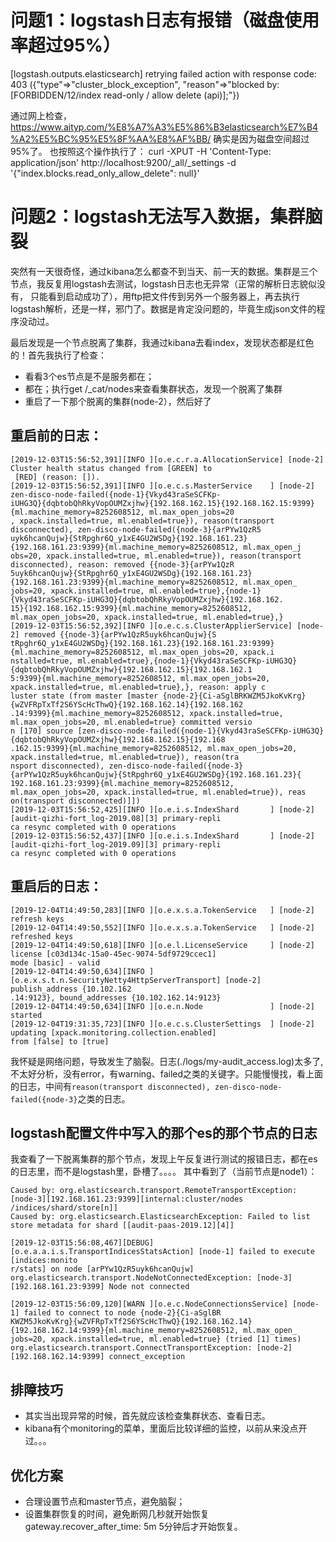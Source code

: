 # 问题1：logstash日志有报错（磁盘使用率超过95%）

[logstash.outputs.elasticsearch] retrying failed action with response code: 403 ({"type"=>"cluster_block_exception", "reason"=>"blocked by: [FORBIDDEN/12/index read-only / allow delete (api)];"})

通过网上检查，https://www.aityp.com/%E8%A7%A3%E5%86%B3elasticsearch%E7%B4%A2%E5%BC%95%E5%8F%AA%E8%AF%BB/
确实是因为磁盘空间超过95%了。
也按照这个操作执行了：
curl -XPUT -H 'Content-Type: application/json' http://localhost:9200/_all/_settings -d '{"index.blocks.read_only_allow_delete": null}'

# 问题2：logstash无法写入数据，集群脑裂
突然有一天很奇怪，通过kibana怎么都查不到当天、前一天的数据。集群是三个节点，我反复用logstash去测试，logstash日志也无异常（正常的解析日志貌似没有，
只能看到启动成功了），用ftp把文件传到另外一个服务器上，再去执行logstash解析，还是一样，邪门了。数据是肯定没问题的，毕竟生成json文件的程序没动过。

最后发现是一个节点脱离了集群，我通过kibana去看index，发现状态都是红色的！首先我执行了检查：
* 看看3个es节点是不是服务都在；
* 都在；执行get /_cat/nodes来查看集群状态，发现一个脱离了集群
* 重启了一下那个脱离的集群(node-2），然后好了
## 重启前的日志：
```
[2019-12-03T15:56:52,391][INFO ][o.e.c.r.a.AllocationService] [node-2] Cluster health status changed from [GREEN] to
 [RED] (reason: []).
[2019-12-03T15:56:52,391][INFO ][o.e.c.s.MasterService    ] [node-2] zen-disco-node-failed({node-1}{Vkyd43raSeSCFKp-
iUHG3Q}{dqbtobQhRkyVopOUMZxjhw}{192.168.162.15}{192.168.162.15:9399}{ml.machine_memory=8252608512, ml.max_open_jobs=20
, xpack.installed=true, ml.enabled=true}), reason(transport disconnected), zen-disco-node-failed({node-3}{arPYw1QzR5
uyk6hcanQujw}{StRpghr6Q_y1xE4GU2WSDg}{192.168.161.23}{192.168.161.23:9399}{ml.machine_memory=8252608512, ml.max_open_j
obs=20, xpack.installed=true, ml.enabled=true}), reason(transport disconnected), reason: removed {{node-3}{arPYw1QzR
5uyk6hcanQujw}{StRpghr6Q_y1xE4GU2WSDg}{192.168.161.23}{192.168.161.23:9399}{ml.machine_memory=8252608512, ml.max_open_
jobs=20, xpack.installed=true, ml.enabled=true},{node-1}{Vkyd43raSeSCFKp-iUHG3Q}{dqbtobQhRkyVopOUMZxjhw}{192.168.162.
15}{192.168.162.15:9399}{ml.machine_memory=8252608512, ml.max_open_jobs=20, xpack.installed=true, ml.enabled=true},}
[2019-12-03T15:56:52,392][INFO ][o.e.c.s.ClusterApplierService] [node-2] removed {{node-3}{arPYw1QzR5uyk6hcanQujw}{S
tRpghr6Q_y1xE4GU2WSDg}{192.168.161.23}{192.168.161.23:9399}{ml.machine_memory=8252608512, ml.max_open_jobs=20, xpack.i
nstalled=true, ml.enabled=true},{node-1}{Vkyd43raSeSCFKp-iUHG3Q}{dqbtobQhRkyVopOUMZxjhw}{192.168.162.15}{192.168.162.1
5:9399}{ml.machine_memory=8252608512, ml.max_open_jobs=20, xpack.installed=true, ml.enabled=true},}, reason: apply c
luster state (from master [master {node-2}{Ci-aSglBRKWZM5JkoKvKrg}{wZVFRpTxTf2S6YScHcThwQ}{192.168.162.14}{192.168.162
.14:9399}{ml.machine_memory=8252608512, xpack.installed=true, ml.max_open_jobs=20, ml.enabled=true} committed versio
n [170] source [zen-disco-node-failed({node-1}{Vkyd43raSeSCFKp-iUHG3Q}{dqbtobQhRkyVopOUMZxjhw}{192.168.162.15}{192.168
.162.15:9399}{ml.machine_memory=8252608512, ml.max_open_jobs=20, xpack.installed=true, ml.enabled=true}), reason(tra
nsport disconnected), zen-disco-node-failed({node-3}{arPYw1QzR5uyk6hcanQujw}{StRpghr6Q_y1xE4GU2WSDg}{192.168.161.23}{
192.168.161.23:9399}{ml.machine_memory=8252608512, ml.max_open_jobs=20, xpack.installed=true, ml.enabled=true}), reas
on(transport disconnected)]])
[2019-12-03T15:56:52,425][INFO ][o.e.i.s.IndexShard       ] [node-2] [audit-qizhi-fort_log-2019.08][3] primary-repli
ca resync completed with 0 operations
[2019-12-03T15:56:52,437][INFO ][o.e.i.s.IndexShard       ] [node-2] [audit-qizhi-fort_log-2019.09][3] primary-repli
ca resync completed with 0 operations
```
## 重启后的日志：
```
[2019-12-04T14:49:50,283][INFO ][o.e.x.s.a.TokenService   ] [node-2] refresh keys
[2019-12-04T14:49:50,552][INFO ][o.e.x.s.a.TokenService   ] [node-2] refreshed keys
[2019-12-04T14:49:50,618][INFO ][o.e.l.LicenseService     ] [node-2] license [c03d134c-15a0-45ec-9074-5df9729ccec1]
mode [basic] - valid
[2019-12-04T14:49:50,634][INFO ][o.e.x.s.t.n.SecurityNetty4HttpServerTransport] [node-2] publish_address {10.102.162
.14:9123}, bound_addresses {10.102.162.14:9123}
[2019-12-04T14:49:50,634][INFO ][o.e.n.Node               ] [node-2] started
[2019-12-04T19:31:35,723][INFO ][o.e.c.s.ClusterSettings  ] [node-2] updating [xpack.monitoring.collection.enabled]
from [false] to [true]
```
我怀疑是网络问题，导致发生了脑裂。日志(./logs/my-audit_access.log)太多了,不太好分析，没有error，有warning、failed之类的关键字。只能慢慢找，看上面的日志，中间有```reason(transport disconnected), zen-disco-node-failed({node-3}```之类的日志。
## logstash配置文件中写入的那个es的那个节点的日志
我查看了一下脱离集群的那个节点，发现上午反复进行测试的报错日志，都在es的日志里，而不是logstash里，卧槽了。。。。
其中看到了（当前节点是node1）：
```
Caused by: org.elasticsearch.transport.RemoteTransportException: [node-3][192.168.161.23:9399][internal:cluster/nodes
/indices/shard/store[n]]
Caused by: org.elasticsearch.ElasticsearchException: Failed to list store metadata for shard [[audit-paas-2019.12][4]]

[2019-12-03T15:56:08,467][DEBUG][o.e.a.a.i.s.TransportIndicesStatsAction] [node-1] failed to execute [indices:monito
r/stats] on node [arPYw1QzR5uyk6hcanQujw]
org.elasticsearch.transport.NodeNotConnectedException: [node-3][192.168.161.23:9399] Node not connected

[2019-12-03T15:56:09,120][WARN ][o.e.c.NodeConnectionsService] [node-1] failed to connect to node {node-2}{Ci-aSglBR
KWZM5JkoKvKrg}{wZVFRpTxTf2S6YScHcThwQ}{192.168.162.14}{192.168.162.14:9399}{ml.machine_memory=8252608512, ml.max_open_
jobs=20, xpack.installed=true, ml.enabled=true} (tried [1] times)
org.elasticsearch.transport.ConnectTransportException: [node-2][192.168.162.14:9399] connect_exception
```
## 排障技巧
* 其实当出现异常的时候，首先就应该检查集群状态、查看日志。
* kibana有个monitoring的菜单，里面后比较详细的监控，以前从来没点开过。。。

## 优化方案
* 合理设置节点和master节点，避免脑裂；
* 设置集群恢复的时间，避免断网几秒就开始恢复
gateway.recover_after_time: 5m
5分钟后才开始恢复。
